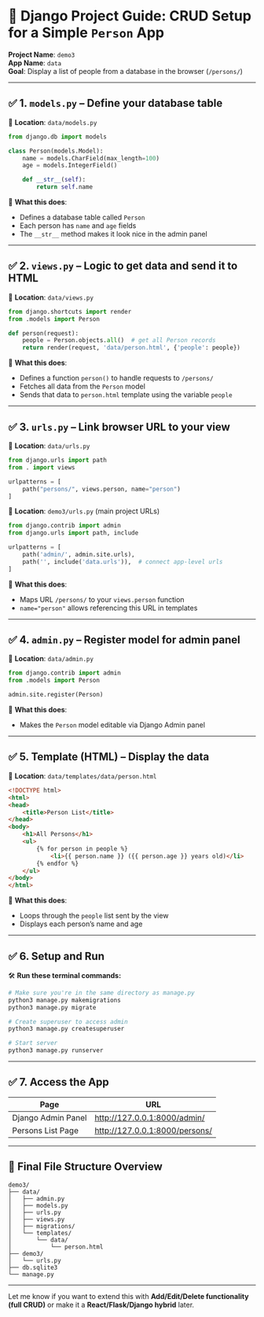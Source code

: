
# 📘 Django Project Guide: CRUD Setup for a Simple `Person` App

**Project Name**: `demo3`  
**App Name**: `data`  
**Goal**: Display a list of people from a database in the browser (`/persons/`)

---

## ✅ 1. `models.py` – Define your database table

📄 **Location**: `data/models.py`

```python
from django.db import models

class Person(models.Model):
    name = models.CharField(max_length=100)
    age = models.IntegerField()

    def __str__(self):
        return self.name
```

🔹 **What this does**:
- Defines a database table called `Person`
- Each person has `name` and `age` fields
- The `__str__` method makes it look nice in the admin panel

---

## ✅ 2. `views.py` – Logic to get data and send it to HTML

📄 **Location**: `data/views.py`

```python
from django.shortcuts import render
from .models import Person

def person(request):
    people = Person.objects.all()  # get all Person records
    return render(request, 'data/person.html', {'people': people})
```

🔹 **What this does**:
- Defines a function `person()` to handle requests to `/persons/`
- Fetches all data from the `Person` model
- Sends that data to `person.html` template using the variable `people`

---

## ✅ 3. `urls.py` – Link browser URL to your view

📄 **Location**: `data/urls.py`

```python
from django.urls import path
from . import views

urlpatterns = [
    path("persons/", views.person, name="person")
]
```

📄 **Location**: `demo3/urls.py` (main project URLs)

```python
from django.contrib import admin
from django.urls import path, include

urlpatterns = [
    path('admin/', admin.site.urls),
    path('', include('data.urls')),  # connect app-level urls
]
```

🔹 **What this does**:
- Maps URL `/persons/` to your `views.person` function
- `name="person"` allows referencing this URL in templates

---

## ✅ 4. `admin.py` – Register model for admin panel

📄 **Location**: `data/admin.py`

```python
from django.contrib import admin
from .models import Person

admin.site.register(Person)
```

🔹 **What this does**:
- Makes the `Person` model editable via Django Admin panel

---

## ✅ 5. Template (HTML) – Display the data

📄 **Location**: `data/templates/data/person.html`

```html
<!DOCTYPE html>
<html>
<head>
    <title>Person List</title>
</head>
<body>
    <h1>All Persons</h1>
    <ul>
        {% for person in people %}
            <li>{{ person.name }} ({{ person.age }} years old)</li>
        {% endfor %}
    </ul>
</body>
</html>
```

🔹 **What this does**:
- Loops through the `people` list sent by the view
- Displays each person’s name and age

---

## ✅ 6. Setup and Run

🛠️ **Run these terminal commands:**

```bash
# Make sure you're in the same directory as manage.py
python3 manage.py makemigrations
python3 manage.py migrate

# Create superuser to access admin
python3 manage.py createsuperuser

# Start server
python3 manage.py runserver
```

---

## ✅ 7. Access the App

| Page               | URL                          |
|--------------------|-------------------------------|
| Django Admin Panel | http://127.0.0.1:8000/admin/  |
| Persons List Page  | http://127.0.0.1:8000/persons/|

---

## 📂 Final File Structure Overview

```
demo3/
├── data/
│   ├── admin.py
│   ├── models.py
│   ├── urls.py
│   ├── views.py
│   ├── migrations/
│   └── templates/
│       └── data/
│           └── person.html
├── demo3/
│   └── urls.py
├── db.sqlite3
└── manage.py
```

---

Let me know if you want to extend this with **Add/Edit/Delete functionality (full CRUD)** or make it a **React/Flask/Django hybrid** later.
